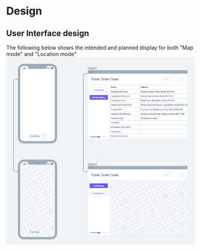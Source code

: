 # Design

## User Interface design
The following below shows the intended and planned display for both "Map mode" and "Location mode" <br>
![](images/Wireframes.png)
<br>
